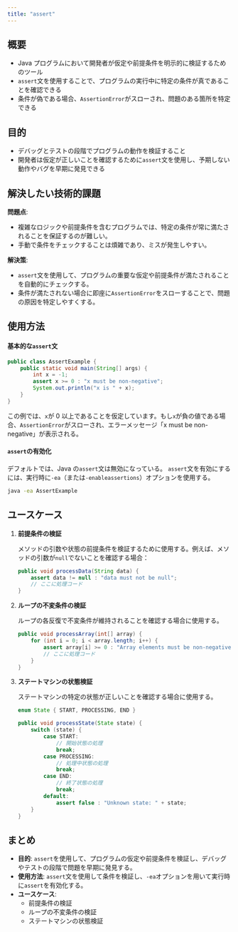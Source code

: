 ```yaml
---
title: "assert"
---
```


## 概要

- Java プログラムにおいて開発者が仮定や前提条件を明示的に検証するためのツール
- `assert`文を使用することで、プログラムの実行中に特定の条件が真であることを確認できる
- 条件が偽である場合、`AssertionError`がスローされ、問題のある箇所を特定できる

## 目的

- デバッグとテストの段階でプログラムの動作を検証すること
- 開発者は仮定が正しいことを確認するために`assert`文を使用し、予期しない動作やバグを早期に発見できる

## 解決したい技術的課題

**問題点**:

- 複雑なロジックや前提条件を含むプログラムでは、特定の条件が常に満たされることを保証するのが難しい。
- 手動で条件をチェックすることは煩雑であり、ミスが発生しやすい。

**解決策**:

- `assert`文を使用して、プログラムの重要な仮定や前提条件が満たされることを自動的にチェックする。
- 条件が満たされない場合に即座に`AssertionError`をスローすることで、問題の原因を特定しやすくする。

## 使用方法

#### 基本的な`assert`文

```java
public class AssertExample {
    public static void main(String[] args) {
        int x = -1;
        assert x >= 0 : "x must be non-negative";
        System.out.println("x is " + x);
    }
}
```

この例では、`x`が 0 以上であることを仮定しています。もし`x`が負の値である場合、`AssertionError`がスローされ、エラーメッセージ「x must be non-negative」が表示される。

#### `assert`の有効化

デフォルトでは、Java の`assert`文は無効になっている。
`assert`文を有効にするには、実行時に`-ea`（または`-enableassertions`）オプションを使用する。

```sh
java -ea AssertExample
```

## ユースケース

1. **前提条件の検証**

   メソッドの引数や状態の前提条件を検証するために使用する。例えば、メソッドの引数が`null`でないことを確認する場合：

   ```java
   public void processData(String data) {
       assert data != null : "data must not be null";
       // ここに処理コード
   }
   ```

2. **ループの不変条件の検証**

   ループの各反復で不変条件が維持されることを確認する場合に使用する。

   ```java
   public void processArray(int[] array) {
       for (int i = 0; i < array.length; i++) {
           assert array[i] >= 0 : "Array elements must be non-negative";
           // ここに処理コード
       }
   }
   ```

3. **ステートマシンの状態検証**

   ステートマシンの特定の状態が正しいことを確認する場合に使用する。

   ```java
   enum State { START, PROCESSING, END }

   public void processState(State state) {
       switch (state) {
           case START:
               // 開始状態の処理
               break;
           case PROCESSING:
               // 処理中状態の処理
               break;
           case END:
               // 終了状態の処理
               break;
           default:
               assert false : "Unknown state: " + state;
       }
   }
   ```

## まとめ

- **目的**: `assert`を使用して、プログラムの仮定や前提条件を検証し、デバッグやテストの段階で問題を早期に発見する。
- **使用方法**: `assert`文を使用して条件を検証し、`-ea`オプションを用いて実行時に`assert`を有効化する。
- **ユースケース**:
  - 前提条件の検証
  - ループの不変条件の検証
  - ステートマシンの状態検証
